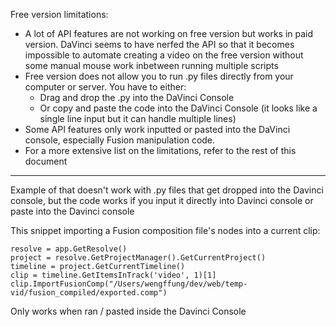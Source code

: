
Free version limitations:
- A lot of API features are not working on free version but works in paid version. DaVinci seems to have nerfed the API so that it becomes impossible to automate creating a video on the free version without some manual mouse work inbetween running multiple scripts
- Free version does not allow you to run .py files directly from your computer or server. You have to either:
	- Drag and drop the .py into the DaVinci Console
	- Or copy and paste the code into the DaVinci Console (it looks like a single line input but it can handle multiple lines)
- Some API features only work inputted or pasted into the DaVinci console, especially Fusion manipulation code.
- For a more extensive list on the limitations, refer to the rest of this document

---

Example of that doesn't work with .py files that get dropped into the Davinci console, but the code works if you input it directly into Davinci console or paste into the Davinci console

This snippet importing a Fusion composition file's nodes into a current clip:
```
resolve = app.GetResolve()  
project = resolve.GetProjectManager().GetCurrentProject()  
timeline = project.GetCurrentTimeline()  
clip = timeline.GetItemsInTrack('video', 1)[1]  
clip.ImportFusionComp("/Users/wengffung/dev/web/temp-vid/fusion_compiled/exported.comp")
```

Only works when ran / pasted inside the Davinci Console
